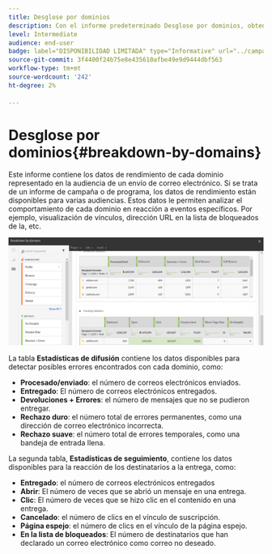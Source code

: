 ```yaml
---
title: Desglose por dominios
description: Con el informe predeterminado Desglose por dominios, obtenga información sobre los datos de rendimiento de las entregas en función de cada uno de los dominios del cliente.
level: Intermediate
audience: end-user
badge: label="DISPONIBILIDAD LIMITADA" type="Informative" url="../campaign-standard-migration-home.md" tooltip="Restringido a usuarios migrados por el Campaign Standard"
source-git-commit: 3f4400f24b75e8e435610afbe49e9d9444dbf563
workflow-type: tm+mt
source-wordcount: '242'
ht-degree: 2%

---
```


# Desglose por dominios{#breakdown-by-domains}

Este informe contiene los datos de rendimiento de cada dominio representado en la audiencia de un envío de correo electrónico. Si se trata de un informe de campaña o de programa, los datos de rendimiento están disponibles para varias audiencias. Estos datos le permiten analizar el comportamiento de cada dominio en reacción a eventos específicos. Por ejemplo, visualización de vínculos, dirección URL en la lista de bloqueados de la, etc.

![](assets/delivery_reports_6.png)

La tabla **Estadísticas de difusión** contiene los datos disponibles para detectar posibles errores encontrados con cada dominio, como:

* **Procesado/enviado**: el número de correos electrónicos enviados.
* **Entregado**: El número de correos electrónicos entregados.
* **Devoluciones + Errores**: el número de mensajes que no se pudieron entregar.
* **Rechazo duro**: el número total de errores permanentes, como una dirección de correo electrónico incorrecta.
* **Rechazo suave**: el número total de errores temporales, como una bandeja de entrada llena.

La segunda tabla, **Estadísticas de seguimiento**, contiene los datos disponibles para la reacción de los destinatarios a la entrega, como:

* **Entregado**: el número de correos electrónicos entregados
* **Abrir**: El número de veces que se abrió un mensaje en una entrega.
* **Clic**: El número de veces que se hizo clic en el contenido en una entrega.
* **Cancelado**: el número de clics en el vínculo de suscripción.
* **Página espejo**: el número de clics en el vínculo de la página espejo.
* **En la lista de bloqueados**: El número de destinatarios que han declarado un correo electrónico como correo no deseado.
